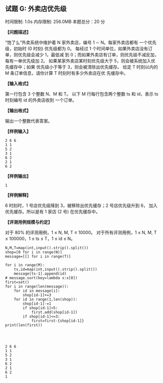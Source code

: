 ## 试题 G: 外卖店优先级
时间限制: 1.0s 内存限制: 256.0MB 本题总分：20 分

**【问题描述】**

“饱了么”外卖系统中维护着 N 家外卖店，编号 1 ∼ N。每家外卖店都有
一个优先级，初始时 (0 时刻) 优先级都为 0。
每经过 1 个时间单位，如果外卖店没有订单，则优先级会减少 1，最低减
到 0；而如果外卖店有订单，则优先级不减反加，每有一单优先级加 2。
如果某家外卖店某时刻优先级大于 5，则会被系统加入优先缓存中；如果
优先级小于等于 3，则会被清除出优先缓存。
给定 T 时刻以内的 M 条订单信息，请你计算 T 时刻时有多少外卖店在优
先缓存中。

**【输入格式】**

第一行包含 3 个整数 N、M 和 T。
以下 M 行每行包含两个整数 ts 和 id，表示 ts 时刻编号 id 的外卖店收到
一个订单。

**【输出格式】**

输出一个整数代表答案。


**【样例输入】**
```
2 6 6
1 1
5 2
3 1
6 2
2 1
6 2
```
**【样例输出】**
```
1
```
**【样例解释】**

6 时刻时，1 号店优先级降到 3，被移除出优先缓存；2 号店优先级升到 6，
加入优先缓存。所以是有 1 家店 (2 号) 在优先缓存中。

**【评测用例规模与约定】**

对于 80% 的评测用例，1 ≤ N, M, T ≤ 10000。
对于所有评测用例，1 ≤ N, M, T ≤ 100000，1 ≤ ts ≤ T，1 ≤ id ≤ N。


```
N,M,T=map(int,input().strip().split())
shop=[0 for i in range(N)]
message=[[] for i in range(T)]

for i in range(M):
    ts,id=map(int,input().strip().split())
    message[ts-1].append(id)
# message.sort(key=lambda x:x[0])
first=set()
for i in range(len(message)):
    for id in message[i]:
        shop[id-1]+=3
    for id in range(1,len(shop)):
        shop[id-1]-=1
        if shop[id-1]>5:
            first.add(shop[id-1])
        if shop[id-1]<=3:
            first=first-{shop[id-1]}
print(len(first))
            
        
            
```

    2 6 6
    1 1
    5 2
    3 1
    6 2
    2 1
    6 2
    1
